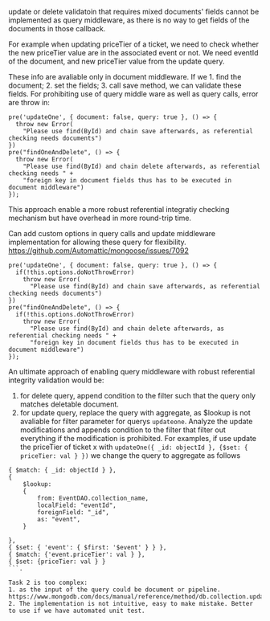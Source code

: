 update or delete validatoin that requires mixed documents' fields cannot be implemented as query middleware,
as there is no way to get fields of the documents in those callback.

For example when updating priceTier of a ticket, we need to check whether the new priceTier value are in the associated event or not.
We need eventId of the document, and new priceTier value from the update query.

These info are avaliable only in document middleware.
If we 1. find the document; 2. set the fields; 3. call save method, we can validate these fields.
For prohibiting use of query middle ware as well as query calls, error are throw in: 
```
pre('updateOne', { document: false, query: true }, () => {
  throw new Error(
    "Please use find(ById) and chain save afterwards, as referential checking needs documents")
})
pre("findOneAndDelete", () => {
  throw new Error(
    "Please use find(ById) and chain delete afterwards, as referential checking needs " +
    "foreign key in document fields thus has to be executed in document middleware")
});
``` 
This approach enable a more robust referential integratiy checking mechanism but have overhead in more round-trip time.

Can add custom options in query calls and update middleware implementation for allowing these query for flexibility.
https://github.com/Automattic/mongoose/issues/7092
```
pre('updateOne', { document: false, query: true }, () => {
  if(!this.options.doNotThrowError)
    throw new Error(
      "Please use find(ById) and chain save afterwards, as referential checking needs documents")
})
pre("findOneAndDelete", () => {
  if(!this.options.doNotThrowError)
    throw new Error(
      "Please use find(ById) and chain delete afterwards, as referential checking needs " +
      "foreign key in document fields thus has to be executed in document middleware")
});
```

An ultimate approach of enabling query middleware with robust referential integrity validation would be:
1. for delete query, append condition to the filter such that the query only matches deletable document.
2. for update query, replace the query with aggregate, as $lookup is not avaliable for filter parameter for querys `updateone`. Analyze the update modifications and appends condition to the filter that filter out everything if the modification is prohibited. For examples, if use update the priceTier of ticket x with `updateOne({ _id: objectId }, {$set: { priceTier: val } })` we change the query to aggregate as follows 
```
{ $match: { _id: objectId } },
{
    $lookup:
    {
        from: EventDAO.collection_name,
        localField: "eventId",
        foreignField: "_id",
        as: "event",
    }

},
{ $set: { 'event': { $first: '$event' } } },
{ $match: {'event.priceTier': val } },
{ $set: {priceTier: val } }
```.

Task 2 is too complex:
1. as the input of the query could be document or pipeline. https://www.mongodb.com/docs/manual/reference/method/db.collection.updateOne/
2. The implementation is not intuitive, easy to make mistake. Better to use if we have automated unit test.
